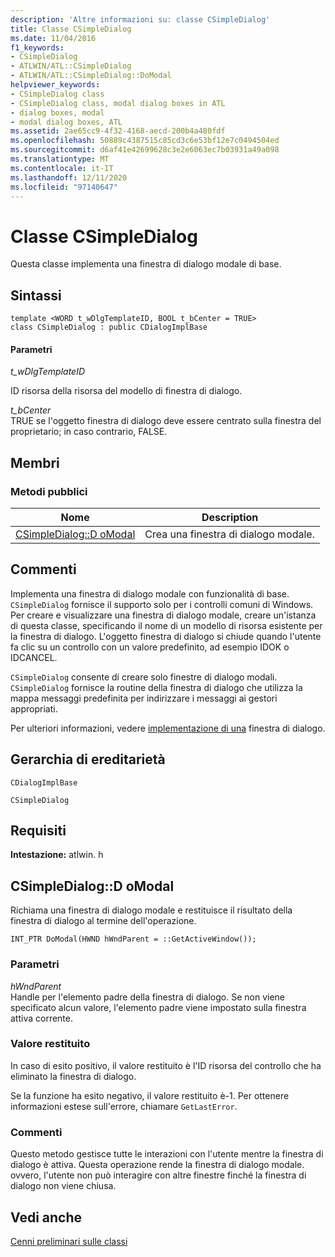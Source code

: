 ```yaml
---
description: 'Altre informazioni su: classe CSimpleDialog'
title: Classe CSimpleDialog
ms.date: 11/04/2016
f1_keywords:
- CSimpleDialog
- ATLWIN/ATL::CSimpleDialog
- ATLWIN/ATL::CSimpleDialog::DoModal
helpviewer_keywords:
- CSimpleDialog class
- CSimpleDialog class, modal dialog boxes in ATL
- dialog boxes, modal
- modal dialog boxes, ATL
ms.assetid: 2ae65cc9-4f32-4168-aecd-200b4a480fdf
ms.openlocfilehash: 50889c4387515c85cd3c6e53bf12e7c0494504ed
ms.sourcegitcommit: d6af41e42699628c3e2e6063ec7b03931a49a098
ms.translationtype: MT
ms.contentlocale: it-IT
ms.lasthandoff: 12/11/2020
ms.locfileid: "97140647"
---
```

# <a name="csimpledialog-class"></a>Classe CSimpleDialog

Questa classe implementa una finestra di dialogo modale di base.

## <a name="syntax"></a>Sintassi

```
template <WORD t_wDlgTemplateID, BOOL t_bCenter = TRUE>
class CSimpleDialog : public CDialogImplBase
```

#### <a name="parameters"></a>Parametri

*t_wDlgTemplateID*

ID risorsa della risorsa del modello di finestra di dialogo.

*t_bCenter*<br/>
TRUE se l'oggetto finestra di dialogo deve essere centrato sulla finestra del proprietario; in caso contrario, FALSE.

## <a name="members"></a>Membri

### <a name="public-methods"></a>Metodi pubblici

|Nome|Description|
|----------|-----------------|
|[CSimpleDialog::D oModal](#domodal)|Crea una finestra di dialogo modale.|

## <a name="remarks"></a>Commenti

Implementa una finestra di dialogo modale con funzionalità di base. `CSimpleDialog` fornisce il supporto solo per i controlli comuni di Windows. Per creare e visualizzare una finestra di dialogo modale, creare un'istanza di questa classe, specificando il nome di un modello di risorsa esistente per la finestra di dialogo. L'oggetto finestra di dialogo si chiude quando l'utente fa clic su un controllo con un valore predefinito, ad esempio IDOK o IDCANCEL.

`CSimpleDialog` consente di creare solo finestre di dialogo modali. `CSimpleDialog` fornisce la routine della finestra di dialogo che utilizza la mappa messaggi predefinita per indirizzare i messaggi ai gestori appropriati.

Per ulteriori informazioni, vedere [implementazione di una](../../atl/implementing-a-dialog-box.md) finestra di dialogo.

## <a name="inheritance-hierarchy"></a>Gerarchia di ereditarietà

`CDialogImplBase`

`CSimpleDialog`

## <a name="requirements"></a>Requisiti

**Intestazione:** atlwin. h

## <a name="csimpledialogdomodal"></a><a name="domodal"></a> CSimpleDialog::D oModal

Richiama una finestra di dialogo modale e restituisce il risultato della finestra di dialogo al termine dell'operazione.

```
INT_PTR DoModal(HWND hWndParent = ::GetActiveWindow());
```

### <a name="parameters"></a>Parametri

*hWndParent*<br/>
Handle per l'elemento padre della finestra di dialogo. Se non viene specificato alcun valore, l'elemento padre viene impostato sulla finestra attiva corrente.

### <a name="return-value"></a>Valore restituito

In caso di esito positivo, il valore restituito è l'ID risorsa del controllo che ha eliminato la finestra di dialogo.

Se la funzione ha esito negativo, il valore restituito è-1. Per ottenere informazioni estese sull'errore, chiamare `GetLastError`.

### <a name="remarks"></a>Commenti

Questo metodo gestisce tutte le interazioni con l'utente mentre la finestra di dialogo è attiva. Questa operazione rende la finestra di dialogo modale. ovvero, l'utente non può interagire con altre finestre finché la finestra di dialogo non viene chiusa.

## <a name="see-also"></a>Vedi anche

[Cenni preliminari sulle classi](../../atl/atl-class-overview.md)
